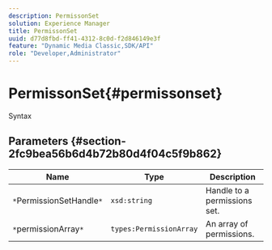 ```yaml
---
description: PermissonSet
solution: Experience Manager
title: PermissonSet
uuid: d77d8fbd-ff41-4312-8c0d-f2d846149e3f
feature: "Dynamic Media Classic,SDK/API"
role: "Developer,Administrator"
---
```


# PermissonSet{#permissonset}

 Syntax 

## Parameters {#section-2fc9bea56b6d4b72b80d4f04c5f9b862}

|  Name  | Type  | Description  |
|---|---|---|
|  `*`PermissionSetHandle`*`  | `xsd:string`  | Handle to a permissions set.  |
|  `*`permissionArray`*`  | `types:PermissionArray`  | An array of permissions.  |

